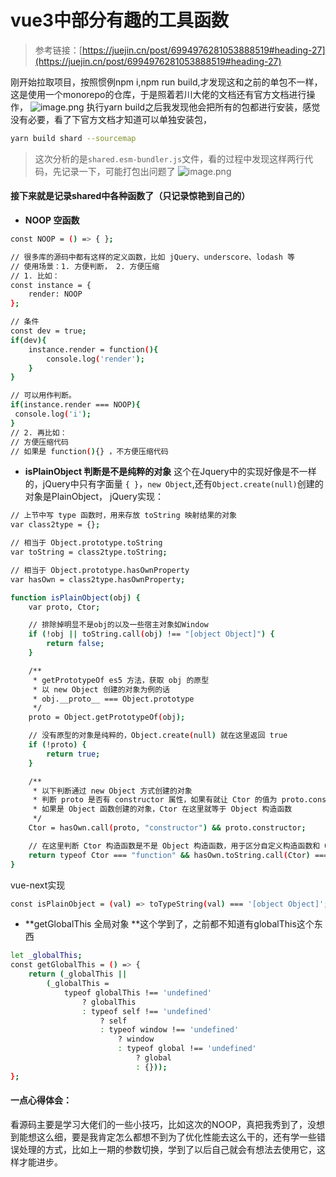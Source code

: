 # vue3中部分有趣的工具函数
> 参考链接：[https://juejin.cn/post/6994976281053888519#heading-27](https://juejin.cn/post/6994976281053888519#heading-27)

刚开始拉取项目，按照惯例npm i,npm run build,才发现这和之前的单包不一样，这是使用一个monorepo的仓库，于是照着若川大佬的文档还有官方文档进行操作，
![image.png](https://cdn.nlark.com/yuque/0/2021/png/2906002/1634217704801-7a831f7f-b9ea-44f5-9de2-69e912800592.png#clientId=u12bca43f-3c88-4&from=paste&height=302&id=u8b7b4681&margin=%5Bobject%20Object%5D&name=image.png&originHeight=604&originWidth=1149&originalType=binary&ratio=1&size=57048&status=done&style=none&taskId=u3c8c9ae0-2288-4367-98c2-b02542de21f&width=574.5)
执行yarn build之后我发现他会把所有的包都进行安装，感觉没有必要，看了下官方文档才知道可以单独安装包，
```bash
yarn build shard --sourcemap
```
> 这次分析的是`shared.esm-bundler.js`文件，看的过程中发现这样两行代码，先记录一下，可能打包出问题了
> ![image.png](https://cdn.nlark.com/yuque/0/2021/png/2906002/1634218103797-211ce6b0-293a-4c58-a404-956e42d7d069.png#clientId=u12bca43f-3c88-4&from=paste&height=82&id=ud7ed769d&margin=%5Bobject%20Object%5D&name=image.png&originHeight=163&originWidth=1164&originalType=binary&ratio=1&size=32330&status=done&style=none&taskId=u5df860e2-133b-4ada-ba97-67e29cfcb91&width=582)

#### 接下来就是记录shared中各种函数了（只记录惊艳到自己的）

- **NOOP 空函数**
```bash
const NOOP = () => { };

// 很多库的源码中都有这样的定义函数，比如 jQuery、underscore、lodash 等
// 使用场景：1. 方便判断， 2. 方便压缩
// 1. 比如：
const instance = {
    render: NOOP
};

// 条件
const dev = true;
if(dev){
    instance.render = function(){
        console.log('render');
    }
}

// 可以用作判断。
if(instance.render === NOOP){
 console.log('i');
}
// 2. 再比如：
// 方便压缩代码
// 如果是 function(){} ，不方便压缩代码
```

- **isPlainObject 判断是不是纯粹的对象**
这个在Jquery中的实现好像是不一样的，jQuery中只有字面量 `{ }`，`new Object`,还有`Object.create(null)`创建的对象是PlainObject，
jQuery实现：
```bash
// 上节中写 type 函数时，用来存放 toString 映射结果的对象
var class2type = {};

// 相当于 Object.prototype.toString
var toString = class2type.toString;

// 相当于 Object.prototype.hasOwnProperty
var hasOwn = class2type.hasOwnProperty;

function isPlainObject(obj) {
    var proto, Ctor;

    // 排除掉明显不是obj的以及一些宿主对象如Window
    if (!obj || toString.call(obj) !== "[object Object]") {
        return false;
    }

    /**
     * getPrototypeOf es5 方法，获取 obj 的原型
     * 以 new Object 创建的对象为例的话
     * obj.__proto__ === Object.prototype
     */
    proto = Object.getPrototypeOf(obj);

    // 没有原型的对象是纯粹的，Object.create(null) 就在这里返回 true
    if (!proto) {
        return true;
    }

    /**
     * 以下判断通过 new Object 方式创建的对象
     * 判断 proto 是否有 constructor 属性，如果有就让 Ctor 的值为 proto.constructor
     * 如果是 Object 函数创建的对象，Ctor 在这里就等于 Object 构造函数
     */
    Ctor = hasOwn.call(proto, "constructor") && proto.constructor;

    // 在这里判断 Ctor 构造函数是不是 Object 构造函数，用于区分自定义构造函数和 Object 构造函数
    return typeof Ctor === "function" && hasOwn.toString.call(Ctor) === hasOwn.toString.call(Object);
}
```
vue-next实现
```bash
const isPlainObject = (val) => toTypeString(val) === '[object Object]';
```

- **getGlobalThis 全局对象
**这个学到了，之前都不知道有globalThis这个东西
```bash
let _globalThis;
const getGlobalThis = () => {
    return (_globalThis ||
        (_globalThis =
            typeof globalThis !== 'undefined'
                ? globalThis
                : typeof self !== 'undefined'
                    ? self
                    : typeof window !== 'undefined'
                        ? window
                        : typeof global !== 'undefined'
                            ? global
                            : {}));
};

```
#### 一点心得体会：
看源码主要是学习大佬们的一些小技巧，比如这次的NOOP，真把我秀到了，没想到能想这么细，要是我肯定怎么都想不到为了优化性能去这么干的，还有学一些错误处理的方式，比如上一期的参数切换，学到了以后自己就会有想法去使用它，这样才能进步。
